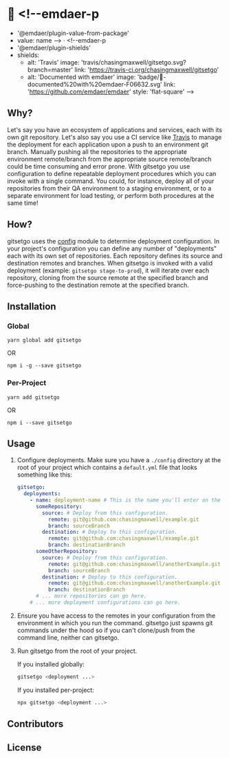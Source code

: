 # :checkered_flag: <!--emdaer-p
  - '@emdaer/plugin-value-from-package'
  - value: name
--> · <!--emdaer-p
  - '@emdaer/plugin-shields'
  - shields:
      - alt: 'Travis'
        image: 'travis/chasingmaxwell/gitsetgo.svg?branch=master'
        link: 'https://travis-ci.org/chasingmaxwell/gitsetgo'
      - alt: 'Documented with emdaer'
        image: 'badge/📓-documented%20with%20emdaer-F06632.svg'
        link: 'https://github.com/emdaer/emdaer'
        style: 'flat-square'
      -->

<!--emdaer-p
  - '@emdaer/plugin-value-from-package'
  - value: description
-->

## Why?

Let's say you have an ecosystem of applications and services, each with its own git repository. Let's also say you use a CI service like [Travis](https://travis-ci.org/) to manage the deployment for each application upon a push to an environment git branch. Manually pushing all the repositories to the appropriate environment remote/branch from the appropriate source remote/branch could be time consuming and error prone. With gitsetgo you use configuration to define repeatable deployment procedures which you can invoke with a single command. You could, for instance, deploy all of your repositories from their QA environment to a staging environment, or to a separate environment for load testing, or perform both procedures at the same time!

## How?

gitsetgo uses the [config](https://www.npmjs.com/package/config) module to determine deployment configuration. In your project's configuration you can define any number of "deployments" each with its own set of repositories. Each repository defines its source and destination remotes and branches. When gitsetgo is invoked with a valid deployment (example: `gitsetgo stage-to-prod`), it will iterate over each repository, cloning from the source remote at the specified branch and force-pushing to the destination remote at the specified branch.

## Installation

### Global

`yarn global add gitsetgo`

 OR

`npm i -g --save gitsetgo`

### Per-Project

`yarn add gitsetgo`

 OR

`npm i --save gitsetgo`

## Usage

1. Configure deployments. Make sure you have a `./config` directory at the root of your project which contains a `default.yml` file that looks something like this:

   ```yaml
   gitsetgo:
     deployments:
       - name: deployment-name # This is the name you'll enter on the cli.
         someRepository:
           source: # Deploy from this configuration.
             remote: git@github.com:chasingmaxwell/example.git
             branch: sourceBranch
           destination: # Deploy to this configuration.
             remote: git@github.com:chasingmaxwell/example.git
             branch: destinationBranch
         someOtherRepository:
           source: # Deploy from this configuration.
             remote: git@github.com:chasingmaxwell/anotherExample.git
             branch: sourceBranch
           destination: # Deploy to this configuration.
             remote: git@github.com:chasingmaxwell/anotherExample.git
             branch: destinationBranch
         # ... more repositories can go here.
       # ... more deployment configurations can go here.
   ```

2. Ensure you have access to the remotes in your configuration from the environment in which you run the command. gitsetgo just spawns git commands under the hood so if you can't clone/push from the command line, neither can gitsetgo.

3. Run gitsetgo from the root of your project.

   If you installed globally:

   ```sh
   gitsetgo <deployment ...>
   ```

   If you installed per-project:

   ```sh
   npx gitsetgo <deployment ...>
   ```

## Contributors

<!--emdaer-p
  - '@emdaer/plugin-contributors-details-github'
-->

## License

<!--emdaer-p
  - '@emdaer/plugin-license-reference'
-->
